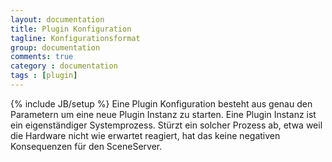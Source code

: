 ```yaml
---
layout: documentation
title: Plugin Konfiguration
tagline: Konfigurationsformat
group: documentation
comments: true
category : documentation
tags : [plugin]
---
```

{% include JB/setup %}
Eine Plugin Konfiguration besteht aus genau den Parametern um eine neue Plugin Instanz zu starten. Eine Plugin
Instanz ist ein eigenständiger Systemprozess. Stürzt ein solcher Prozess ab, etwa weil die Hardware nicht
wie erwartet reagiert, hat das keine negativen Konsequenzen für den SceneServer.